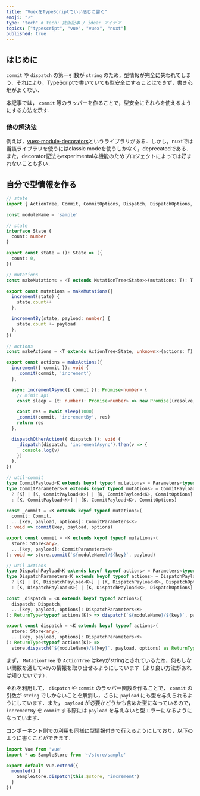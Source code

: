 ```yaml
---
title: "VuexをTypeScriptでいい感じに書く"
emoji: "⚡️"
type: "tech" # tech: 技術記事 / idea: アイデア
topics: ["typescript", "vue", "vuex", "nuxt"]
published: true
---
```


## はじめに

`commit` や `dispatch` の第一引数が `string` のため，型情報が完全に失われてしまう．それにより，TypeScriptで書いていても型安全にすることはできず，書き心地がよくない．

本記事では， `commit` 等のラッパーを作ることで，型安全にそれらを使えるようにする方法を示す．

### 他の解決法

例えば，[vuex-module-decorators](https://github.com/championswimmer/vuex-module-decorators)というライブラリがある．しかし，nuxtでは当該ライブラリを使うにはclassic modeを使うしかなく，deprecatedである．また，decorator記法もexperimentalな機能のためプロジェクトによっては好まれないことも多い．

## 自分で型情報を作る

```typescript
// state
import { ActionTree, Commit, CommitOptions, Dispatch, DispatchOptions, MutationTree, Store } from 'vuex'

const moduleName = 'sample'

// state
interface State {
  count: number
}

export const state = (): State => ({
  count: 0,
})

// mutations
const makeMutations = <T extends MutationTree<State>>(mutations: T): T => mutations

export const mutations = makeMutations({
  increment(state) {
    state.count++
  },

  incrementBy(state, payload: number) {
    state.count += payload
  },
})

// actions
const makeActions = <T extends ActionTree<State, unknown>>(actions: T): T => actions

export const actions = makeActions({
  increment({ commit }): void {
    _commit(commit, 'increment')
  },

  async incrementAsync({ commit }): Promise<number> {
    // mimic api
    const sleep = (t: number): Promise<number> => new Promise((resolve, reject) => setTimeout(() => resolve(t), t))

    const res = await sleep(1000)
    _commit(commit, 'incrementBy', res)
    return res
  },

  dispatchOtherAction({ dispatch }): void {
    _dispatch(dispatch, 'incrementAsync').then(v => {
      console.log(v)
    })
  },
})

// util-commit
type CommitPayload<K extends keyof typeof mutations> = Parameters<typeof mutations[K]>[1]
type CommitParameters<K extends keyof typeof mutations> = CommitPayload<K> extends undefined
  ? [K] | [K, CommitPayload<K>] | [K, CommitPayload<K>, CommitOptions]
  : [K, CommitPayload<K>] | [K, CommitPayload<K>, CommitOptions]

const _commit = <K extends keyof typeof mutations>(
  commit: Commit,
  ...[key, payload, options]: CommitParameters<K>
): void => commit(key, payload, options)

export const commit = <K extends keyof typeof mutations>(
  store: Store<any>,
  ...[key, payload]: CommitParameters<K>
): void => store.commit(`${moduleName}/${key}`, payload)

// util-actions
type DispatchPayload<K extends keyof typeof actions> = Parameters<typeof actions[K]>[1]
type DispatchParameters<K extends keyof typeof actions> = DispatchPayload<K> extends undefined
  ? [K] | [K, DispatchPayload<K>] | [K, DispatchPayload<K>, DispatchOptions]
  : [K, DispatchPayload<K>] | [K, DispatchPayload<K>, DispatchOptions]

const _dispatch = <K extends keyof typeof actions>(
  dispatch: Dispatch,
  ...[key, payload, options]: DispatchParameters<K>
): ReturnType<typeof actions[K]> => dispatch(`${moduleName}/${key}`, payload, options) as ReturnType<typeof actions[K]>

export const dispatch = <K extends keyof typeof actions>(
  store: Store<any>,
  ...[key, payload, options]: DispatchParameters<K>
): ReturnType<typeof actions[K]> =>
  store.dispatch(`${moduleName}/${key}`, payload, options) as ReturnType<typeof actions[K]>

```

まず， `MutationTree` や `ActionTree` はkeyがstringとされているため，何もしない関数を通してkeyの情報を取り出せるようにしています（より良い方法があれば知りたいです）．

それを利用して， `dispatch` や `commit` のラッパー関数を作ることで， `commit` の引数が `string` でしかないことを解消し，さらに `payload` にも型を与えられるようにしています．また， `payload` が必要かどうかも含めた型になっているので， `incrementBy` を `commit` する際には `payload` を与えないと型エラーになるようになっています．

コンポーネント側での利用も同様に型情報付きで行えるようにしており，以下のように書くことができます．

```typescript
import Vue from 'vue'
import * as SampleStore from '~/store/sample'

export default Vue.extend({
  mounted() {
    SampleStore.dispatch(this.$store, 'increment')
  }
})
```
